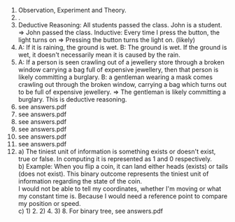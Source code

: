 1. Observation, Experiment and Theory.
2. .  
3. Deductive Reasoning: All students passed the class. John is a student. => John passed the class. Inductive: Every time I press the button, the light turns on => Pressing the button turns the light on. (likely)  
4. A: If it is raining, the ground is wet. B: The ground is wet. If the ground is wet, it doesn't necessarily mean it is caused by the rain.  
5. A: If a person is seen crawling out of a jewellery store through a broken window carrying a bag full of expensive jewellery, then that person is likely committing a burglary. B: a gentleman wearing a mask comes crawling out through the broken window, carrying a bag which turns out to be full of expensive jewellery. => The gentleman is likely committing a burglary. This is deductive reasoning.
6. see answers.pdf  
7. see answers.pdf  
8. see answers.pdf  
9. see answers.pdf  
10. see answers.pdf  
11. see answers.pdf  
12. a) The tiniest unit of information is something exists or doesn't exist, true or false. In computing it is represented as 1 and 0 respectively.  
    b) Example: When you flip a coin, it can land either heads (exists) or tails (does not exist). This binary outcome represents the tiniest unit of information regarding the state of the coin.  
    I would not be able to tell my coordinates, whether I'm moving or what my constant time is. Because I would need a reference point to compare my position or speed.  
    c) 1) 2. 2) 4. 3) 8. For binary tree, see answers.pdf  
